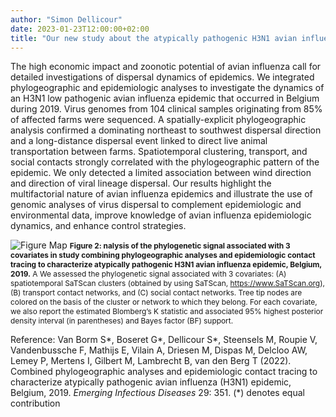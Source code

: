 ```yaml
---
author: "Simon Dellicour"
date: 2023-01-23T12:00:00+02:00
title: "Our new study about the atypically pathogenic H3N1 avian influenza epidemic that occurred in 2019 in Belgium"
---
```

The high economic impact and zoonotic potential of avian influenza call for detailed investigations of dispersal dynamics of epidemics. We integrated phylogeographic and epidemiologic analyses to investigate the dynamics of an H3N1 low pathogenic avian influenza epidemic that occurred in Belgium during 2019. Virus genomes from 104 clinical samples originating from 85% of affected farms were sequenced. A spatially-explicit phylogeographic analysis confirmed a dominating northeast to southwest dispersal direction and a long-distance dispersal event linked to direct live animal transportation between farms. Spatiotemporal clustering, transport, and social contacts strongly correlated with the phylogeographic pattern of the epidemic. We only detected a limited association between wind direction and direction of viral lineage dispersal. Our results highlight the multifactorial nature of avian influenza epidemics and illustrate the use of genomic analyses of virus dispersal to complement epidemiologic and environmental data, improve knowledge of avian influenza epidemiologic dynamics, and enhance control strategies.

![Figure Map](/images/Figure_H3N1.png)
<span style="font-size:0.85em;">**Figure 2: nalysis of the phylogenetic signal associated with 3 covariates in study combining phylogeographic analyses and epidemiologic contact tracing to characterize atypically pathogenic H3N1 avian influenza epidemic, Belgium, 2019.** A We assessed the phylogenetic signal associated with 3 covariates: (A) spatiotemporal SaTScan clusters (obtained by using SaTScan, https://www.SaTScan.org), (B) transport contact networks, and (C) social contact networks. Tree tip nodes are colored on the basis of the cluster or network to which they belong. For each covariate, we also report the estimated Blomberg’s K statistic and associated 95% highest posterior density interval (in parentheses) and Bayes factor (BF) support.</span>

Reference:
Van Borm S\*, Boseret G\*, Dellicour S\*, Steensels M, Roupie V, Vandenbussche F, Mathijs E, Vilain A, Driesen M, Dispas M,  Delcloo AW, Lemey P, Mertens I, Gilbert M, Lambrecht B, van den Berg T (2022). Combined phylogeographic analyses and epidemiologic contact tracing to characterize atypically pathogenic avian influenza (H3N1) epidemic, Belgium, 2019. *Emerging Infectious Diseases* 29: 351. (*) denotes equal contribution
